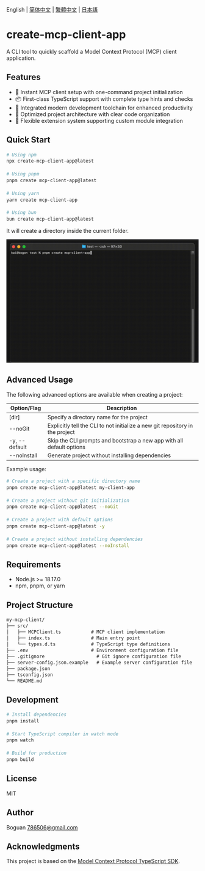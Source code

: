 English | [简体中文](https://github.com/boguan/create-mcp-app/blob/main/apps/create-mcp-client-app/docs/README_zh-CN.md) | [繁體中文](https://github.com/boguan/create-mcp-app/blob/main/apps/create-mcp-client-app/docs/README_zh-TW.md) | [日本語](https://github.com/boguan/create-mcp-app/blob/main/apps/create-mcp-client-app/docs/README_ja-JP.md)

# create-mcp-client-app

A CLI tool to quickly scaffold a Model Context Protocol (MCP) client application.

## Features

- 🚀 Instant MCP client setup with one-command project initialization
- 📦 First-class TypeScript support with complete type hints and checks
- 🔧 Integrated modern development toolchain for enhanced productivity
- 📝 Optimized project architecture with clear code organization
- 🎯 Flexible extension system supporting custom module integration

## Quick Start

```bash
# Using npm
npx create-mcp-client-app@latest

# Using pnpm
pnpm create mcp-client-app@latest

# Using yarn
yarn create mcp-client-app

# Using bun
bun create mcp-client-app@latest
```

It will create a directory inside the current folder.

![Client Demo](https://raw.githubusercontent.com/boguan/create-mcp-app/main/packages/docs/client.gif)

## Advanced Usage

The following advanced options are available when creating a project:

| Option/Flag | Description |
|------------|-------------|
| [dir] | Specify a directory name for the project |
| --noGit | Explicitly tell the CLI to not initialize a new git repository in the project |
| -y, --default | Skip the CLI prompts and bootstrap a new app with all default options |
| --noInstall | Generate project without installing dependencies |

Example usage:

```bash
# Create a project with a specific directory name
pnpm create mcp-client-app@latest my-client-app

# Create a project without git initialization
pnpm create mcp-client-app@latest --noGit

# Create a project with default options
pnpm create mcp-client-app@latest -y

# Create a project without installing dependencies
pnpm create mcp-client-app@latest --noInstall
```

## Requirements

- Node.js >= 18.17.0
- npm, pnpm, or yarn

## Project Structure

```
my-mcp-client/
├── src/
│   ├── MCPClient.ts           # MCP client implementation
│   ├── index.ts               # Main entry point
│   └── types.d.ts             # TypeScript type definitions
├── .env                       # Environment configuration file
├── .gitignore                   # Git ignore configuration file
├── server-config.json.example   # Example server configuration file
├── package.json
├── tsconfig.json
└── README.md
```

## Development

```bash
# Install dependencies
pnpm install

# Start TypeScript compiler in watch mode
pnpm watch

# Build for production
pnpm build
```

## License

MIT

## Author

Boguan <786506@gmail.com>

## Acknowledgments

This project is based on the [Model Context Protocol TypeScript SDK](https://github.com/modelcontextprotocol/typescript-sdk).